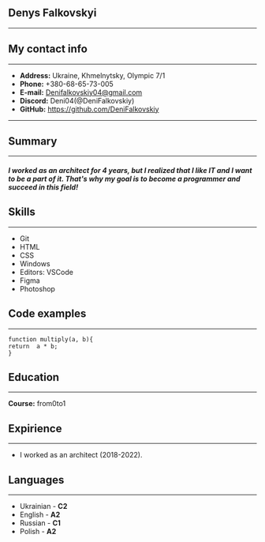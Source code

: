 ## Denys Falkovskyi
---
## My contact info
---
+ **Address:** Ukraine, Khmelnytsky, Olympic 7/1
+ **Phone:** +380-68-65-73-005
+ **E-mail:** Denifalkovskiy04@gmail.com
+ **Discord:** Deni04(@DeniFalkovskiy)
+ **GitHub:** https://github.com/DeniFalkovskiy
---
## Summary
---
##### I worked as an architect for 4 years, but I realized that I like IT and I want to be a part of it.  That's why my goal is to become a programmer and succeed in this field!

## Skills
---
+ Git
+ HTML
+ CSS
+ Windows
+ Editors: VSCode
+ Figma
+ Photoshop

## Code examples
---
```
function multiply(a, b){
return  a * b;
}
```
## Education
---
**Course:** from0to1 
## Expirience
---
+ I worked as an architect (2018-2022).
## Languages
---
+ Ukrainian - **С2**
+ English - **A2**
+ Russian - **С1**
+ Polish - **A2**